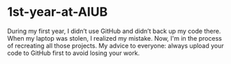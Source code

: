 # 1st-year-at-AIUB
During my first year, I didn’t use GitHub and didn’t back up my code there. When my laptop was stolen, I realized my mistake. Now, I'm in the process of recreating all those projects.  My advice to everyone: always upload your code to GitHub first to avoid losing your work.

